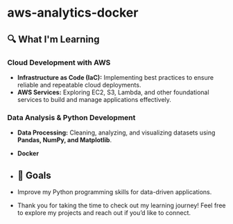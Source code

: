 # aws-analytics-docker

## 🔍 What I'm Learning  
### **Cloud Development with AWS**  
- **Infrastructure as Code (IaC):** Implementing best practices to ensure reliable and repeatable cloud deployments.  
- **AWS Services:** Exploring EC2, S3, Lambda, and other foundational services to build and manage applications effectively.  

### **Data Analysis & Python Development**  
- **Data Processing:** Cleaning, analyzing, and visualizing datasets using **Pandas, NumPy, and Matplotlib**.
- **Docker**

- ## 🎯 Goals  
- Improve my Python programming skills for data-driven applications.

- Thank you for taking the time to check out my learning journey! Feel free to explore my projects and reach out if you’d like to connect.  
